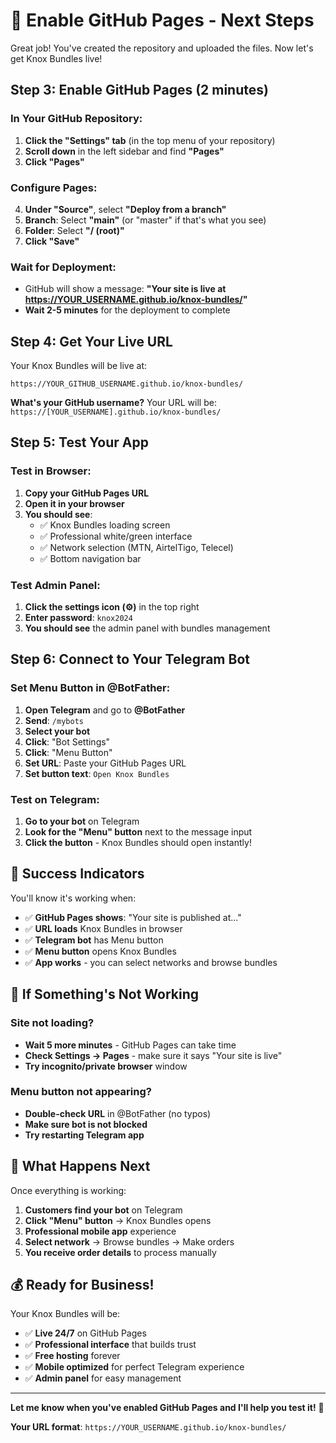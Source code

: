 # 🎯 Enable GitHub Pages - Next Steps

Great job! You've created the repository and uploaded the files. Now let's get Knox Bundles live!

## Step 3: Enable GitHub Pages (2 minutes)

### In Your GitHub Repository:

1. **Click the "Settings" tab** (in the top menu of your repository)
2. **Scroll down** in the left sidebar and find **"Pages"**
3. **Click "Pages"**

### Configure Pages:
4. **Under "Source"**, select **"Deploy from a branch"**
5. **Branch**: Select **"main"** (or "master" if that's what you see)
6. **Folder**: Select **"/ (root)"**
7. **Click "Save"**

### Wait for Deployment:
- GitHub will show a message: **"Your site is live at https://YOUR_USERNAME.github.io/knox-bundles/"**
- **Wait 2-5 minutes** for the deployment to complete

## Step 4: Get Your Live URL

Your Knox Bundles will be live at:
```
https://YOUR_GITHUB_USERNAME.github.io/knox-bundles/
```

**What's your GitHub username?** Your URL will be:
`https://[YOUR_USERNAME].github.io/knox-bundles/`

## Step 5: Test Your App

### Test in Browser:
1. **Copy your GitHub Pages URL**
2. **Open it in your browser**
3. **You should see**:
   - ✅ Knox Bundles loading screen
   - ✅ Professional white/green interface
   - ✅ Network selection (MTN, AirtelTigo, Telecel)
   - ✅ Bottom navigation bar

### Test Admin Panel:
1. **Click the settings icon (⚙️)** in the top right
2. **Enter password**: `knox2024`
3. **You should see** the admin panel with bundles management

## Step 6: Connect to Your Telegram Bot

### Set Menu Button in @BotFather:
1. **Open Telegram** and go to **@BotFather**
2. **Send**: `/mybots`
3. **Select your bot**
4. **Click**: "Bot Settings"
5. **Click**: "Menu Button"
6. **Set URL**: Paste your GitHub Pages URL
7. **Set button text**: `Open Knox Bundles`

### Test on Telegram:
1. **Go to your bot** on Telegram
2. **Look for the "Menu" button** next to the message input
3. **Click the button** - Knox Bundles should open instantly!

## 🎉 Success Indicators

You'll know it's working when:
- ✅ **GitHub Pages shows**: "Your site is published at..."
- ✅ **URL loads** Knox Bundles in browser
- ✅ **Telegram bot** has Menu button
- ✅ **Menu button** opens Knox Bundles
- ✅ **App works** - you can select networks and browse bundles

## 🚨 If Something's Not Working

### Site not loading?
- **Wait 5 more minutes** - GitHub Pages can take time
- **Check Settings → Pages** - make sure it says "Your site is live"
- **Try incognito/private browser** window

### Menu button not appearing?
- **Double-check URL** in @BotFather (no typos)
- **Make sure bot is not blocked**
- **Try restarting Telegram app**

## 📱 What Happens Next

Once everything is working:
1. **Customers find your bot** on Telegram
2. **Click "Menu" button** → Knox Bundles opens
3. **Professional mobile app** experience
4. **Select network** → Browse bundles → Make orders
5. **You receive order details** to process manually

## 💰 Ready for Business!

Your Knox Bundles will be:
- ✅ **Live 24/7** on GitHub Pages
- ✅ **Professional interface** that builds trust
- ✅ **Free hosting** forever
- ✅ **Mobile optimized** for perfect Telegram experience
- ✅ **Admin panel** for easy management

---

**Let me know when you've enabled GitHub Pages and I'll help you test it!** 🚀

**Your URL format**: `https://YOUR_USERNAME.github.io/knox-bundles/`